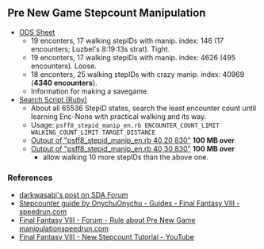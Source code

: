 ## Pre New Game Stepcount Manipulation

- [ODS Sheet](./psff8rta-stepid-manip-en.zip)
  - 19 enconters, 17 walking stepIDs with manip. index: 146 (17 encounters; Luzbel's 8:19:13s strat). Tight.
  - 19 enconters, 17 walking stepIDs with manip. index: 4626 (495 encounters). Loose.
  - 18 enconters, 25 walking stepIDs with crazy manip. index: 40969 (**4340 encounters**).
  - Information for making a savegame.
- [Search Script (Ruby)](./psff8_stepid_manip_en.rb)
  - About all 65536 StepID states, search the least encounter count until learning Enc-None with practical walking and its way.
  - Usage: `psff8_stepid_manip_en.rb ENCOUNTER_COUNT_LIMIT WALKING_COUNT_LIMIT TARGET_DISTANCE`
  - [Output of "psff8_stepid_manip_en.rb 40 20 830"](./psff8_stepid_manip_40_20_830.zip) **100 MB over**
  - [Output of "psff8_stepid_manip_en.rb 40 30 830"](./psff8_stepid_manip_40_30_830.zip) **100 MB over**
    - allow walking 10 more stepIDs than the above one.

### References

- [darkwasabi's post on SDA Forum]( https://forum.speeddemosarchive.com/post/final_fantasy_viii_improving_on_old_847_run725.html#final_fantasy_viii_improving_on_old_847_run725)
- [Stepcounter guide by OnychuOnychu - Guides - Final Fantasy VIII - speedrun.com](https://www.speedrun.com/ff8/guide/ud8pg)
- [Final Fantasy VIII - Forum - Rule about Pre New Game manipulationspeedrun.com](https://www.speedrun.com/ff8/thread/nci3o)
- [Final Fantasy VIII - New Stepcount Tutorial - YouTube](https://www.youtube.com/watch?v=9JSVOUJHY6g)
